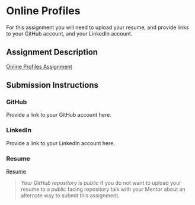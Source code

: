 # Online Profiles
For this assignment you will need to upload your resume, and provide links to your GitHub account, and your LinkedIn account.

## Assignment Description
[Online Profiles Assignment](https://education.launchcode.org/liftoff/assignments/online-profiles/)

## Submission Instructions
 
### GitHub
Provide a link to your GitHub account here.
 
### LinkedIn
Provide a link to your LinkedIn account here.

### Resume
[Resume](https://github.com/dorothymwangi/liftoff-assignments)

> *Your GitHub repository is public* if you do not want to upload your resume to a public facing repository talk with your Mentor about an alternate way to submit this assignment.
